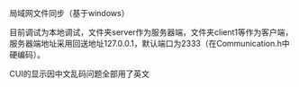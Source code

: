 局域网文件同步（基于windows）

目前调试为本地调试，文件夹server作为服务器端，文件夹client1等作为客户端，服务器端地址采用回送地址127.0.0.1，默认端口为2333（在Communication.h中硬编码）。

CUI的显示因中文乱码问题全部用了英文
